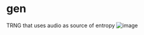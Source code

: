 # gen
TRNG that uses audio as source of entropy 
![image](https://github.com/OxD3ADB33F/gen/assets/123683822/afa3f553-1c04-44eb-b5fc-3e15b69cf4e2)
